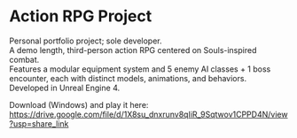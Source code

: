 # Action RPG Project

Personal portfolio project; sole developer.  
A demo length, third-person action RPG centered on Souls-inspired combat.  
Features a modular equipment system and 5 enemy AI classes + 1 boss encounter, each with distinct models, animations, and behaviors.  
Developed in Unreal Engine 4.  

Download (Windows) and play it here: https://drive.google.com/file/d/1X8su_dnxrunv8qIiR_9Sqtwov1CPPD4N/view?usp=share_link
